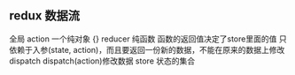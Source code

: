 ## redux 数据流
  全局
  action 一个纯对象 {}
  reducer 纯函数 函数的返回值决定了store里面的值 只依赖于入参(state, action)，而且要返回一份新的数据，不能在原来的数据上修改
  dispatch dispatch(action)修改数据
  store 状态的集合